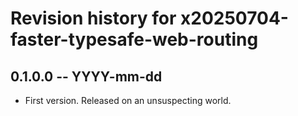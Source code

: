 # Revision history for x20250704-faster-typesafe-web-routing

## 0.1.0.0 -- YYYY-mm-dd

* First version. Released on an unsuspecting world.
